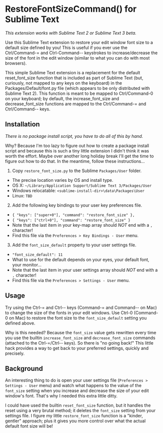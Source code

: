 RestoreFontSizeCommand() for Sublime Text
=========================================

_This extension works with Sublime Text 2 or Sublime Text 3 beta._

Use this Sublime Text extension to restore your edit window font size to a default size defined by you! This is useful if you ever use the Ctrl/Command-= and Ctrl-Command-- keystrokes to increase/decrease the size of the font in the edit window (similar to what you can do with most browsers).

This simple Sublime Text extension is a replacement for the default reset_font_size function that is included as part of Sublime Text (but, curiously, not mapped to any keys on the keyboard) in the Packages/Default/font.py file (which appears to be only distributed with Sublime Text 2). This function is meant to be mapped to Ctrl/Command-0 on your keyboard; by default, the increase_font_size and decrease_font_size functions are mapped to the Ctrl/Command-= and Ctrl/Command-- keys.

Installation
------------

_There is no package install script, you have to do all of this by hand._

Why? Because I'm too lazy to figure out how to create a package install script and because this is such a tiny little extension I didn't think it was worth the effort. Maybe over another long holiday break I'll get the time to figure out how to do that. In the meantime, follow these instructions...

1. Copy `restore_font_size.py` to the Sublime `Packages/User` folder.
  * The precise location varies by OS and install type.
  * OS X: `~/Library/Application Support/Sublime Text 3/Packages/User`
  * Windows relocatable: `<sublime-install-dir>\data\Packages\User`
  * Linux: `TBD`

2. Add the following key bindings to your user key preferences file.
  * `{ "keys": ["super+0"], "command": "restore_font_size" },`
  * `{ "keys": ["ctrl+0"], "command": "restore_font_size" }`
  * Note that the last item in your key-map array should *NOT* end with a `,` character!
  * Find this file via the `Preferences > Key Bindings - User` menu.

3. Add the `font_size_default` property to your user settings file. 
  * `"font_size_default": 11`
  * What to use for the default depends on your eyes, your default font, your monitor...
  * Note that the last item in your user settings array should *NOT* end with a `,` character!
  * Find this file via the `Preferences > Settings - User` menu.

Usage
-----

Try using the Ctrl-= and Ctrl-- keys (Command-= and Command-- on Mac) to change the size of the fonts in your edit windows. Use Ctrl-0 (Command-0 on Mac) to restore the font size to the `font_size_default` setting you defined above.

Why is this needed? Because the `font_size` value gets rewritten every time you use the builtin `increase_font_size` and `decrease_font_size` commands (attached to the Ctrl-=/Ctrl-- keys). So there is "no going back!" This little hack provides a way to get back to your preferred settings, quickly and precisely.

Background
----------

An interesting thing to do is open your user settings file (`Preferences > Settings - User` menu) and watch what happens to the value of the `font_size` setting when you increase and decrease the size of your edit window's font. That's why I needed this extra little ditty. 

I could have used the builtin `reset_font_size` function, but it handles the reset using a very brutal method; it deletes the `font_size` setting from your settings file. I figure my little `restore_font_size` function is a "kinder, gentler" approach; plus it gives you more control over what the actual default font size will be!
